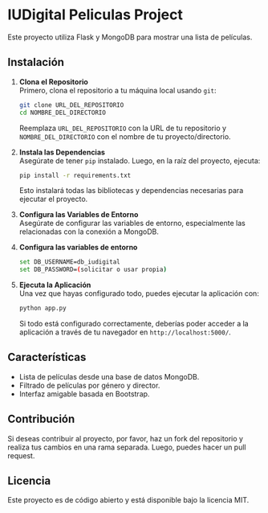 
# IUDigital Peliculas Project

Este proyecto utiliza Flask y MongoDB para mostrar una lista de películas.

## Instalación

1. **Clona el Repositorio**  
   Primero, clona el repositorio a tu máquina local usando `git`:

   ```bash
   git clone URL_DEL_REPOSITORIO
   cd NOMBRE_DEL_DIRECTORIO
   ```

   Reemplaza `URL_DEL_REPOSITORIO` con la URL de tu repositorio y `NOMBRE_DEL_DIRECTORIO` con el nombre de tu proyecto/directorio.

2. **Instala las Dependencias**  
   Asegúrate de tener `pip` instalado. Luego, en la raíz del proyecto, ejecuta:

   ```bash
   pip install -r requirements.txt
   ```

   Esto instalará todas las bibliotecas y dependencias necesarias para ejecutar el proyecto.

3. **Configura las Variables de Entorno**  
   Asegúrate de configurar las variables de entorno, especialmente las relacionadas con la conexión a MongoDB.

4. **Configura las variables de entorno**   

   ```bash
   set DB_USERNAME=db_iudigital
   set DB_PASSWORD=(solicitar o usar propia)
   ```

4. **Ejecuta la Aplicación**  
   Una vez que hayas configurado todo, puedes ejecutar la aplicación con:

   ```bash
   python app.py
   ```

   Si todo está configurado correctamente, deberías poder acceder a la aplicación a través de tu navegador en `http://localhost:5000/`.



## Características

- Lista de películas desde una base de datos MongoDB.
- Filtrado de películas por género y director.
- Interfaz amigable basada en Bootstrap.

## Contribución

Si deseas contribuir al proyecto, por favor, haz un fork del repositorio y realiza tus cambios en una rama separada. Luego, puedes hacer un pull request.

## Licencia

Este proyecto es de código abierto y está disponible bajo la licencia MIT.

